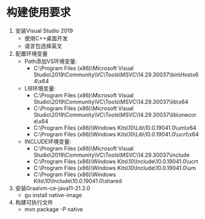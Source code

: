 # 构建使用要求
1. 安装Visual Studio 2019
    - 使用C++桌面开发
    - 语言包选择英文
2. 配置环境变量
    - Path添加VS环境变量: 
      - C:\Program Files (x86)\Microsoft Visual Studio\2019\Community\VC\Tools\MSVC\14.29.30037\bin\Hostx64\x64
    - LIB环境变量: 
      - C:\Program Files (x86)\Microsoft Visual Studio\2019\Community\VC\Tools\MSVC\14.29.30037\lib\x64
      - C:\Program Files (x86)\Microsoft Visual Studio\2019\Community\VC\Tools\MSVC\14.29.30037\lib\onecore\x64
      - C:\Program Files (x86)\Windows Kits\10\Lib\10.0.19041.0\um\x64
      - C:\Program Files (x86)\Windows Kits\10\Lib\10.0.19041.0\ucrt\x64
    - INCLUDE环境变量:
      - C:\Program Files (x86)\Microsoft Visual Studio\2019\Community\VC\Tools\MSVC\14.29.30037\include
      - C:\Program Files (x86)\Windows Kits\10\Include\10.0.19041.0\ucrt
      - C:\Program Files (x86)\Windows Kits\10\Include\10.0.19041.0\um
      - C:\Program Files (x86)\Windows Kits\10\Include\10.0.19041.0\shared
3. 安装Graalvm-ce-java11-21.2.0
   - gu install native-image
4. 构建可执行文件
   - mvn package -P native